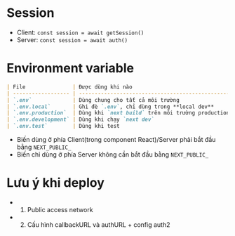 # Session

- Client: `const session = await getSession()`
- Server: `const session = await auth()`

# Environment variable

```md
| File               | Được dùng khi nào                                | Ghi đè lẫn nhau   |
| ------------------ | ------------------------------------------------ | ---------------   |
| `.env`             | Dùng chung cho tất cả môi trường                 | Cơ bản            |
| `.env.local`       | Ghi đè `.env`, chỉ dùng trong **local dev**      | ✅ Ghi đè         |
| `.env.production`  | Dùng khi `next build` trên môi trường production | ✅ Ghi đè `.env`  |
| `.env.development` | Dùng khi chạy `next dev`                         | ✅ Ghi đè `.env`  |
| `.env.test`        | Dùng khi test                                    | ✅ Ghi đè `.env`  |
```

- Biến dùng ở phía Client(trong component React)/Server phải bắt đầu bằng `NEXT_PUBLIC_`
- Biến chỉ dùng ở phía Server không cần bắt đầu bằng `NEXT_PUBLIC_`

# Lưu ý khi deploy

- 1. Public access network
- 2. Cấu hình callbackURL và authURL + config auth2
